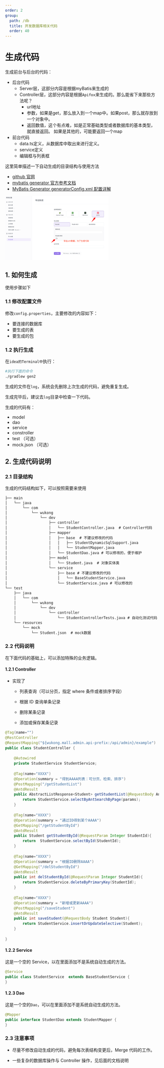 ```yaml
---
order: 2
group:
  path: /db
  title: 开发数据库相关代码
  order: 40
---
```


# 生成代码

生成前台与后台的代码：

* 后台代码
  * Server层，这部分内容是根据myBatis来生成的
  * Controller层，这部分内容是根据`Apifox`来生成的。那么能省下来那些方法呢？
    * url地址
    * 参数，如果是get，那么放入到一个map中。如果post，那么就存放到一个对象中。
    * 返回数值，这个有点难，如是正常基础类型或者数据库的基本类型，就直接返回。 如果是其他的，可能要返回一个map
* 前台代码
  * data.ts定义，从数据库中取出来进行定义。
  * service定义
  * 编辑框与列表框



这里简单描述一下自动生成的目录结构与使用方法

- [github 官网](https://github.com/mybatis/generator)
- [mybatis generator 官方参考文档](http://www.mybatis.org/generator/)
- [MyBatis Generator generatorConfig.xml 配置详解](https://blog.csdn.net/luobing_csdn/article/details/66969481)



<img src="./imgs/openapi.png" style="zoom: 33%;" />





## 1. 如何生成

使用步骤如下

### 1.1 修改配置文件

修改`config.properties`，主要修改的内容如下：

- 要连接的数据库
- 要生成的表
- 要生成的包

### 1.2 执行生成

在`idea的Terminal中`执行：

```sh
#执行下面的命令
./gradlew gen2
```

生成的文件在`log`，系统会先删除上次生成的代码，避免重复生成。

生成完毕后，建议去`log`目录中检查一下代码。

生成的代码有：

- model
- dao
- service
- constroller
- test （可选）
- mock.json （可选）

## 2. 生成代码说明

### 2.1 目录结构

生成的代码结构如下，可以按照需要来使用

```shell
├── main
│   └── java
│       └── com
│           └── wukong
│               └── dev
│                   ├── controller
│                   │   └── StudentController.java  # Controller代码
│                   ├── mapper
│                   │   ├── base  # 不建议修改的代码
│                   │   │   ├── StudentDynamicSqlSupport.java
│                   │   │   └── StudentMapper.java
│                   │   └── StudentDao.java # 可以修改的，便于维护
│                   ├── model
│                   │   └── Student.java  # 对象实体类
│                   └── service
│                       ├── base # 不建议修改的代码
│                       │   └── BaseStudentService.java
│                       └── StudentService.java # 可以修改的
└── test
    ├── java
    │   └── com
    │       └── wukong
    │           └── dev
    │               └── controller
    │                   └── StudentControllerTests.java # 自动化测试代码
    └── resources
        └── mock
            └── Student.json  # mock数据

```

### 2.2 代码说明

在下面代码的基础上，可以添加特殊的业务逻辑。

#### 1.2.1 Controller

- 实现了

  - 列表查询（可以分页，指定 where 条件或者排序字段）

  - 根据 ID 查询单条记录

  - 删除某条记录

  - 添加或保存某条记录

```java
@Tag(name="")
@RestController
@RequestMapping("${wukong.mall.admin.api-prefix:/api/admin}/example")
public class StudentController {

    @Autowired
    private StudentService StudentService;

    @Tag(name="XXXX")
    @Operation(summary = "得到AAAA列表：可分页、检索、排序")
    @PostMapping("/getStudentList")
    @AntdResult
    public AbstractListResponse<Student> getStudentList(@RequestBody AntSearchListParams params){
        return StudentService.selectByAntSearchByPage(params);
    }

    @Tag(name="XXXX")
    @Operation(summary = "通过ID得到某个AAAA")
    @GetMapping("/getStudentById")
    @AntdResult
    public Student getStudentById(@RequestParam Integer StudentId){
        return  StudentService.selectById(StudentId);
    }

    @Tag(name="XXXX")
    @Operation(summary = "根据ID删除AAAA")
    @GetMapping("/delStudentById")
    @AntdResult
    public int delStudentById(@RequestParam Integer StudentId){
        return StudentService.deleteByPrimaryKey(StudentId);
    }

    @Tag(name="XXXX")
    @Operation(summary = "新增或更新AAAA")
    @PostMapping("/saveStudent")
    @AntdResult
    public int saveStudent(@RequestBody Student Student){
        return StudentService.insertOrUpdateSelective(Student);
    }

}
```

#### 1.2.2 Service

这是一个空的 Service，以在里面添加不是系统自动生成的方法。

```java
@Service
public class StudentService  extends BaseStudentService {
}
```

#### 1.2.3 Dao

这是一个空的`Dao`，可以在里面添加不是系统自动生成的方法。

```java
@Mapper
public interface StudentDao extends StudentMapper {
}
```

### 2.3 注意事项

- 尽量不修改自动生成的代码，避免每次表结构变更后，Merge 代码的工作。

- 一些复杂的数据库操作与 Controller 操作，见后面的文档说明
